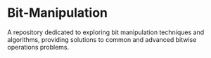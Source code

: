 # Bit-Manipulation
A repository dedicated to exploring bit manipulation techniques and algorithms, providing solutions to common and advanced bitwise operations problems.
